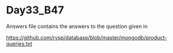 # Day33_B47

Answers file contains the answers to the question given in 

https://github.com/rvsp/database/blob/master/mongodb/product-queries.txt
